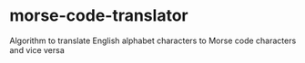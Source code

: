 # morse-code-translator
Algorithm to translate English alphabet characters to Morse code characters and vice versa
